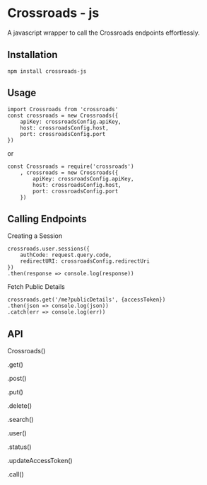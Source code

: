 Crossroads - js
===============

A javascript wrapper to call the Crossroads endpoints effortlessly.

Installation
------------

    npm install crossroads-js

Usage
-----

    import Crossroads from 'crossroads'
    const crossroads = new Crossroads({
    	apiKey: crossroadsConfig.apiKey,
    	host: crossroadsConfig.host,
    	port: crossroadsConfig.port
    })

or

    const Crossroads = require('crossroads')
    	, crossroads = new Crossroads({
    		apiKey: crossroadsConfig.apiKey,
    		host: crossroadsConfig.host,
    		port: crossroadsConfig.port
    	})

Calling Endpoints
-----------------

Creating a Session

    crossroads.user.sessions({
    	authCode: request.query.code,
    	redirectURI: crossroadsConfig.redirectUri
    })
    .then(response => console.log(response))

Fetch Public Details

    crossroads.get('/me?publicDetails', {accessToken})
    .then(json => console.log(json))
    .catch(err => console.log(err))

API
---

Crossroads()

.get()

.post()

.put()

.delete()

.search()

.user()

.status()

.updateAccessToken()

.call()
